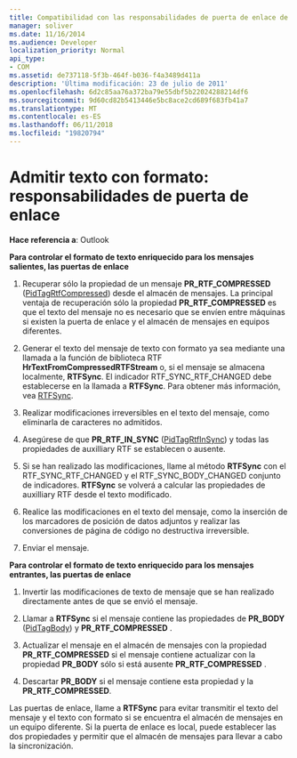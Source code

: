 ```yaml
---
title: Compatibilidad con las responsabilidades de puerta de enlace de texto con formato
manager: soliver
ms.date: 11/16/2014
ms.audience: Developer
localization_priority: Normal
api_type:
- COM
ms.assetid: de737118-5f3b-464f-b036-f4a3489d411a
description: 'Última modificación: 23 de julio de 2011'
ms.openlocfilehash: 6d2c85aa76a372ba79e55dbf5b22024288214df6
ms.sourcegitcommit: 9d60cd82b5413446e5bc8ace2cd689f683fb41a7
ms.translationtype: MT
ms.contentlocale: es-ES
ms.lasthandoff: 06/11/2018
ms.locfileid: "19820794"
---
```

# <a name="supporting-formatted-text-gateway-responsibilities"></a>Admitir texto con formato: responsabilidades de puerta de enlace

  
  
**Hace referencia a**: Outlook 
  
 **Para controlar el formato de texto enriquecido para los mensajes salientes, las puertas de enlace**
  
1. Recuperar sólo la propiedad de un mensaje **PR_RTF_COMPRESSED** ([PidTagRtfCompressed](pidtagrtfcompressed-canonical-property.md)) desde el almacén de mensajes. La principal ventaja de recuperación sólo la propiedad **PR_RTF_COMPRESSED** es que el texto del mensaje no es necesario que se envíen entre máquinas si existen la puerta de enlace y el almacén de mensajes en equipos diferentes. 
    
2. Generar el texto del mensaje de texto con formato ya sea mediante una llamada a la función de biblioteca RTF **HrTextFromCompressedRTFStream** o, si el mensaje se almacena localmente, **RTFSync**. El indicador RTF_SYNC_RTF_CHANGED debe establecerse en la llamada a **RTFSync**. Para obtener más información, vea [RTFSync](rtfsync.md).
    
3. Realizar modificaciones irreversibles en el texto del mensaje, como eliminarla de caracteres no admitidos. 
    
4. Asegúrese de que **PR_RTF_IN_SYNC** ([PidTagRtfInSync](pidtagrtfinsync-canonical-property.md)) y todas las propiedades de auxilliary RTF se establecen o ausente.
    
5. Si se han realizado las modificaciones, llame al método **RTFSync** con el RTF_SYNC_RTF_CHANGED y el RTF_SYNC_BODY_CHANGED conjunto de indicadores. **RTFSync** se volverá a calcular las propiedades de auxilliary RTF desde el texto modificado. 
    
6. Realice las modificaciones en el texto del mensaje, como la inserción de los marcadores de posición de datos adjuntos y realizar las conversiones de página de código no destructiva irreversible.
    
7. Enviar el mensaje.
    
 **Para controlar el formato de texto enriquecido para los mensajes entrantes, las puertas de enlace**
  
1. Invertir las modificaciones de texto de mensaje que se han realizado directamente antes de que se envió el mensaje. 
    
2. Llamar a **RTFSync** si el mensaje contiene las propiedades de **PR_BODY** ([PidTagBody](pidtagbody-canonical-property.md)) y **PR_RTF_COMPRESSED** . 
    
3. Actualizar el mensaje en el almacén de mensajes con la propiedad **PR_RTF_COMPRESSED** si el mensaje contiene actualizar con la propiedad **PR_BODY** sólo si está ausente **PR_RTF_COMPRESSED** . 
    
4. Descartar **PR_BODY** si el mensaje contiene esta propiedad y la **PR_RTF_COMPRESSED**.
    
Las puertas de enlace, llame a **RTFSync** para evitar transmitir el texto del mensaje y el texto con formato si se encuentra el almacén de mensajes en un equipo diferente. Si la puerta de enlace es local, puede establecer las dos propiedades y permitir que el almacén de mensajes para llevar a cabo la sincronización. 
  

